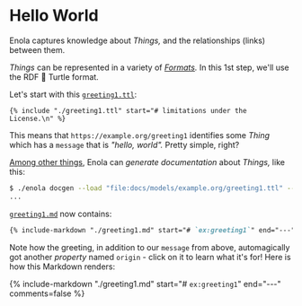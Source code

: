 <!--
    SPDX-License-Identifier: Apache-2.0

    Copyright 2024 The Enola <https://enola.dev> Authors

    Licensed under the Apache License, Version 2.0 (the "License");
    you may not use this file except in compliance with the License.
    You may obtain a copy of the License at

        https://www.apache.org/licenses/LICENSE-2.0

    Unless required by applicable law or agreed to in writing, software
    distributed under the License is distributed on an "AS IS" BASIS,
    WITHOUT WARRANTIES OR CONDITIONS OF ANY KIND, either express or implied.
    See the License for the specific language governing permissions and
    limitations under the License.
-->

# Hello World

Enola captures knowledge about _Things,_ and the relationships (links) between them.

_Things_ can be represented in a variety of _[Formats](../../concepts/core.md#formats)._ In this 1st step, we'll use the RDF 🐢 Turtle format.

Let's start with this [`greeting1.ttl`](greeting1.ttl):

```turtle
{% include "./greeting1.ttl" start="# limitations under the License.\n" %}
```

This means that `https://example.org/greeting1` identifies some _Thing_ which has a `message` that is _"hello, world"._ Pretty simple, right?

[Among other things](../../use/help/index.md), Enola can _generate documentation_ about _Things,_ like this:

```bash cd .././.././..
$ ./enola docgen --load "file:docs/models/example.org/greeting1.ttl" --output=file:///tmp/models/ --no-index
...
```

[`greeting1.md`](greeting1.md) now contains:

```markdown
{% include-markdown "./greeting1.md" start="# `ex:greeting1`" end="---" comments=false %}
```

Note how the greeting, in addition to our `message` from above, automagically got another _property_ named `origin` - click on it to learn what it's for! Here is how this Markdown renders:

{% include-markdown "./greeting1.md" start="# `ex:greeting1`" end="---" comments=false %}
